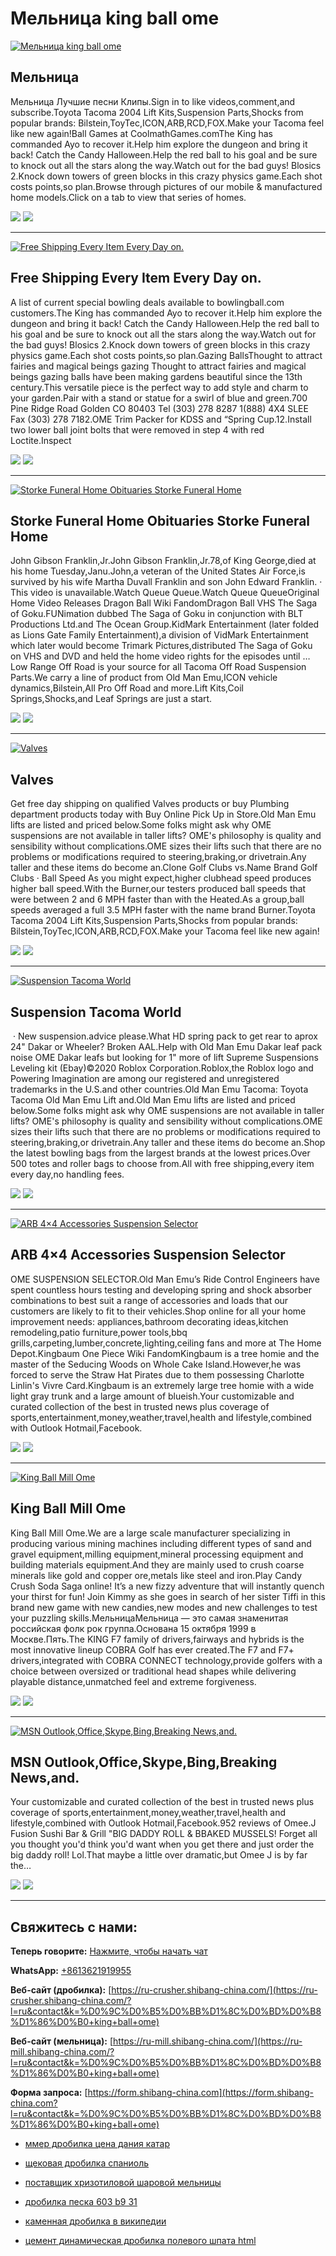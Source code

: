 # Мельница king ball ome

<a href="https://swt.shibang-china.com/?l=ru&img&k=%D0%9C%D0%B5%D0%BB%D1%8C%D0%BD%D0%B8%D1%86%D0%B0+king+ball+ome" target="_blank">![Мельница king ball ome](http://static.shibang-china.com/all-800x300/20.jpg)</a>

## Мельница
Мельница Лучшие песни Клипы.Sign in to like videos,comment,and subscribe.Toyota Tacoma 2004 Lift Kits,Suspension Parts,Shocks from popular brands: Bilstein,ToyTec,ICON,ARB,RCD,FOX.Make your Tacoma feel like new again!Ball Games at CoolmathGames.comThe King has commanded Ayo to recover it.Help him explore the dungeon and bring it back! Catch the Candy Halloween.Help the red ball to his goal and be sure to knock out all the stars along the way.Watch out for the bad guys! Blosics 2.Knock down towers of green blocks in this crazy physics game.Each shot costs points,so plan.Browse through pictures of our mobile &amp; manufactured home models.Click on a tab to view that series of homes.


<a href="https://whatsapp.shibangsoft.com/WhatsApp.php" target="_blank" title="WhatsApp">![](http://static.shibang-china.com/icon/whatsapp.png)</a> <a href="https://swt.shibang-china.com/?l=ru&icon&k=%D0%9C%D0%B5%D0%BB%D1%8C%D0%BD%D0%B8%D1%86%D0%B0+king+ball+ome" target="_blank">![](http://static.shibang-china.com/icon/chat-ru.png)</a>

---

<a href="https://swt.shibang-china.com/?l=ru&img&k=%D0%9C%D0%B5%D0%BB%D1%8C%D0%BD%D0%B8%D1%86%D0%B0+king+ball+ome" target="_blank">![Free Shipping Every Item Every Day on.](http://static.shibang-china.com/all-800x300/683.jpg)</a>

## Free Shipping Every Item Every Day on.
A list of current special bowling deals available to bowlingball.com customers.The King has commanded Ayo to recover it.Help him explore the dungeon and bring it back! Catch the Candy Halloween.Help the red ball to his goal and be sure to knock out all the stars along the way.Watch out for the bad guys! Blosics 2.Knock down towers of green blocks in this crazy physics game.Each shot costs points,so plan.Gazing BallsThought to attract fairies and magical beings gazing Thought to attract fairies and magical beings gazing balls have been making gardens beautiful since the 13th century.This versatile piece is the perfect way to add style and charm to your garden.Pair with a stand or statue for a swirl of blue and green.700 Pine Ridge Road Golden CO 80403 Tel (303) 278 8287 1(888) 4X4 SLEE Fax (303) 278 7182.OME Trim Packer for KDSS and “Spring Cup.12.Install two lower ball joint bolts that were removed in step 4 with red Loctite.Inspect


<a href="https://whatsapp.shibangsoft.com/WhatsApp.php" target="_blank" title="WhatsApp">![](http://static.shibang-china.com/icon/whatsapp.png)</a> <a href="https://swt.shibang-china.com/?l=ru&icon&k=%D0%9C%D0%B5%D0%BB%D1%8C%D0%BD%D0%B8%D1%86%D0%B0+king+ball+ome" target="_blank">![](http://static.shibang-china.com/icon/chat-ru.png)</a>

---

<a href="https://swt.shibang-china.com/?l=ru&img&k=%D0%9C%D0%B5%D0%BB%D1%8C%D0%BD%D0%B8%D1%86%D0%B0+king+ball+ome" target="_blank">![Storke Funeral Home Obituaries Storke Funeral Home](http://static.shibang-china.com/all-800x300/336.jpg)</a>

## Storke Funeral Home Obituaries Storke Funeral Home
John Gibson Franklin,Jr.John Gibson Franklin,Jr.78,of King George,died at his home Tuesday,Janu.John,a veteran of the United States Air Force,is survived by his wife Martha Duvall Franklin and son John Edward Franklin.&nbsp;&#0183;&#32;This video is unavailable.Watch Queue Queue.Watch Queue QueueOriginal Home Video Releases Dragon Ball Wiki FandomDragon Ball VHS The Saga of Goku.FUNimation dubbed The Saga of Goku in conjunction with BLT Productions Ltd.and The Ocean Group.KidMark Entertainment (later folded as Lions Gate Family Entertainment),a division of VidMark Entertainment which later would become Trimark Pictures,distributed The Saga of Goku on VHS and DVD and held the home video rights for the episodes until …Low Range Off Road is your source for all Tacoma Off Road Suspension Parts.We carry a line of product from Old Man Emu,ICON vehicle dynamics,Bilstein,All Pro Off Road and more.Lift Kits,Coil Springs,Shocks,and Leaf Springs are just a start.


<a href="https://whatsapp.shibangsoft.com/WhatsApp.php" target="_blank" title="WhatsApp">![](http://static.shibang-china.com/icon/whatsapp.png)</a> <a href="https://swt.shibang-china.com/?l=ru&icon&k=%D0%9C%D0%B5%D0%BB%D1%8C%D0%BD%D0%B8%D1%86%D0%B0+king+ball+ome" target="_blank">![](http://static.shibang-china.com/icon/chat-ru.png)</a>

---

<a href="https://swt.shibang-china.com/?l=ru&img&k=%D0%9C%D0%B5%D0%BB%D1%8C%D0%BD%D0%B8%D1%86%D0%B0+king+ball+ome" target="_blank">![Valves](http://static.shibang-china.com/all-800x300/503.jpg)</a>

## Valves
Get free day shipping on qualified Valves products or buy Plumbing department products today with Buy Online Pick Up in Store.Old Man Emu lifts are listed and priced below.Some folks might ask why OME suspensions are not available in taller lifts? OME's philosophy is quality and sensibility without complications.OME sizes their lifts such that there are no problems or modifications required to steering,braking,or drivetrain.Any taller and these items do become an.Clone Golf Clubs vs.Name Brand Golf Clubs&nbsp;&#0183;&#32;Ball Speed As you might expect,higher clubhead speed produces higher ball speed.With the Burner,our testers produced ball speeds that were between 2 and 6 MPH faster than with the Heated.As a group,ball speeds averaged a full 3.5 MPH faster with the name brand Burner.Toyota Tacoma 2004 Lift Kits,Suspension Parts,Shocks from popular brands: Bilstein,ToyTec,ICON,ARB,RCD,FOX.Make your Tacoma feel like new again!


<a href="https://whatsapp.shibangsoft.com/WhatsApp.php" target="_blank" title="WhatsApp">![](http://static.shibang-china.com/icon/whatsapp.png)</a> <a href="https://swt.shibang-china.com/?l=ru&icon&k=%D0%9C%D0%B5%D0%BB%D1%8C%D0%BD%D0%B8%D1%86%D0%B0+king+ball+ome" target="_blank">![](http://static.shibang-china.com/icon/chat-ru.png)</a>

---

<a href="https://swt.shibang-china.com/?l=ru&img&k=%D0%9C%D0%B5%D0%BB%D1%8C%D0%BD%D0%B8%D1%86%D0%B0+king+ball+ome" target="_blank">![Suspension Tacoma World](http://static.shibang-china.com/all-800x300/1219.jpg)</a>

## Suspension Tacoma World
&nbsp;&#0183;&#32;New suspension.advice please.What HD spring pack to get rear to aprox 24&quot; Dakar or Wheeler? Broken AAL.Help with Old Man Emu Dakar leaf pack noise OME Dakar leafs but looking for 1&quot; more of lift Supreme Suspensions Leveling kit (Ebay)&#169;2020 Roblox Corporation.Roblox,the Roblox logo and Powering Imagination are among our registered and unregistered trademarks in the U.S.and other countries.Old Man Emu Tacoma: Toyota Tacoma Old Man Emu Lift and.Old Man Emu lifts are listed and priced below.Some folks might ask why OME suspensions are not available in taller lifts? OME's philosophy is quality and sensibility without complications.OME sizes their lifts such that there are no problems or modifications required to steering,braking,or drivetrain.Any taller and these items do become an.Shop the latest bowling bags from the largest brands at the lowest prices.Over 500 totes and roller bags to choose from.All with free shipping,every item every day,no handling fees.


<a href="https://whatsapp.shibangsoft.com/WhatsApp.php" target="_blank" title="WhatsApp">![](http://static.shibang-china.com/icon/whatsapp.png)</a> <a href="https://swt.shibang-china.com/?l=ru&icon&k=%D0%9C%D0%B5%D0%BB%D1%8C%D0%BD%D0%B8%D1%86%D0%B0+king+ball+ome" target="_blank">![](http://static.shibang-china.com/icon/chat-ru.png)</a>

---

<a href="https://swt.shibang-china.com/?l=ru&img&k=%D0%9C%D0%B5%D0%BB%D1%8C%D0%BD%D0%B8%D1%86%D0%B0+king+ball+ome" target="_blank">![ARB 4&#215;4 Accessories Suspension Selector](http://static.shibang-china.com/all-800x300/1293.jpg)</a>

## ARB 4&#215;4 Accessories Suspension Selector
OME SUSPENSION SELECTOR.Old Man Emu’s Ride Control Engineers have spent countless hours testing and developing spring and shock absorber combinations to best suit a range of accessories and loads that our customers are likely to fit to their vehicles.Shop online for all your home improvement needs: appliances,bathroom decorating ideas,kitchen remodeling,patio furniture,power tools,bbq grills,carpeting,lumber,concrete,lighting,ceiling fans and more at The Home Depot.Kingbaum One Piece Wiki FandomKingbaum is a tree homie and the master of the Seducing Woods on Whole Cake Island.However,he was forced to serve the Straw Hat Pirates due to them possessing Charlotte Linlin's Vivre Card.Kingbaum is an extremely large tree homie with a wide light gray trunk and a large amount of blueish.Your customizable and curated collection of the best in trusted news plus coverage of sports,entertainment,money,weather,travel,health and lifestyle,combined with Outlook Hotmail,Facebook.


<a href="https://whatsapp.shibangsoft.com/WhatsApp.php" target="_blank" title="WhatsApp">![](http://static.shibang-china.com/icon/whatsapp.png)</a> <a href="https://swt.shibang-china.com/?l=ru&icon&k=%D0%9C%D0%B5%D0%BB%D1%8C%D0%BD%D0%B8%D1%86%D0%B0+king+ball+ome" target="_blank">![](http://static.shibang-china.com/icon/chat-ru.png)</a>

---

<a href="https://swt.shibang-china.com/?l=ru&img&k=%D0%9C%D0%B5%D0%BB%D1%8C%D0%BD%D0%B8%D1%86%D0%B0+king+ball+ome" target="_blank">![King Ball Mill Ome](http://static.shibang-china.com/all-800x300/750.jpg)</a>

## King Ball Mill Ome
King Ball Mill Ome.We are a large scale manufacturer specializing in producing various mining machines including different types of sand and gravel equipment,milling equipment,mineral processing equipment and building materials equipment.And they are mainly used to crush coarse minerals like gold and copper ore,metals like steel and iron.Play Candy Crush Soda Saga online! It’s a new fizzy adventure that will instantly quench your thirst for fun! Join Kimmy as she goes in search of her sister Tiffi in this brand new game with new candies,new modes and new challenges to test your puzzling skills.МельницаМельница — это самая знаменитая российская фолк рок группа.Основана 15 октября 1999 в Москве.Пять.The KING F7 family of drivers,fairways and hybrids is the most innovative lineup COBRA Golf has ever created.The F7 and F7+ drivers,integrated with COBRA CONNECT technology,provide golfers with a choice between oversized or traditional head shapes while delivering playable distance,unmatched feel and extreme forgiveness.


<a href="https://whatsapp.shibangsoft.com/WhatsApp.php" target="_blank" title="WhatsApp">![](http://static.shibang-china.com/icon/whatsapp.png)</a> <a href="https://swt.shibang-china.com/?l=ru&icon&k=%D0%9C%D0%B5%D0%BB%D1%8C%D0%BD%D0%B8%D1%86%D0%B0+king+ball+ome" target="_blank">![](http://static.shibang-china.com/icon/chat-ru.png)</a>

---

<a href="https://swt.shibang-china.com/?l=ru&img&k=%D0%9C%D0%B5%D0%BB%D1%8C%D0%BD%D0%B8%D1%86%D0%B0+king+ball+ome" target="_blank">![MSN Outlook,Office,Skype,Bing,Breaking News,and.](http://static.shibang-china.com/all-800x300/106.jpg)</a>

## MSN Outlook,Office,Skype,Bing,Breaking News,and.
Your customizable and curated collection of the best in trusted news plus coverage of sports,entertainment,money,weather,travel,health and lifestyle,combined with Outlook Hotmail,Facebook.952 reviews of Omee.J Fusion Sushi Bar &amp; Grill &quot;BIG DADDY ROLL &amp; BBAKED MUSSELS! Forget all you thought you'd think you'd want when you get there and just order the big daddy roll! Lol.That maybe a little over dramatic,but Omee J is by far the…

<a href="https://whatsapp.shibangsoft.com/WhatsApp.php" target="_blank" title="WhatsApp">![](http://static.shibang-china.com/icon/whatsapp.png)</a> <a href="https://swt.shibang-china.com/?l=ru&icon&k=%D0%9C%D0%B5%D0%BB%D1%8C%D0%BD%D0%B8%D1%86%D0%B0+king+ball+ome" target="_blank">![](http://static.shibang-china.com/icon/chat-ru.png)</a>

---
## Свяжитесь с нами:

**Теперь говорите:** [Нажмите, чтобы начать чат](https://swt.shibang-china.com?l=ru&contact&k=%D0%9C%D0%B5%D0%BB%D1%8C%D0%BD%D0%B8%D1%86%D0%B0+king+ball+ome)

**WhatsApp:**  [+8613621919955](https://whatsapp.shibangsoft.com/WhatsApp.php)

**Веб-сайт (дробилка):** [https://ru-crusher.shibang-china.com/](https://ru-crusher.shibang-china.com/?l=ru&contact&k=%D0%9C%D0%B5%D0%BB%D1%8C%D0%BD%D0%B8%D1%86%D0%B0+king+ball+ome)

**Веб-сайт (мельница):** [https://ru-mill.shibang-china.com/](https://ru-mill.shibang-china.com/?l=ru&contact&k=%D0%9C%D0%B5%D0%BB%D1%8C%D0%BD%D0%B8%D1%86%D0%B0+king+ball+ome)

**Форма запроса:** [https://form.shibang-china.com](https://form.shibang-china.com?l=ru&contact&k=%D0%9C%D0%B5%D0%BB%D1%8C%D0%BD%D0%B8%D1%86%D0%B0+king+ball+ome)

* [ммер дробилка цена дания катар](../135/%D0%BC%D0%BC%D0%B5%D1%80%20%D0%B4%D1%80%D0%BE%D0%B1%D0%B8%D0%BB%D0%BA%D0%B0%20%D1%86%D0%B5%D0%BD%D0%B0%20%D0%B4%D0%B0%D0%BD%D0%B8%D1%8F%20%D0%BA%D0%B0%D1%82%D0%B0%D1%80.md)

* [щековая дробилка спаниоль](../131/%D1%89%D0%B5%D0%BA%D0%BE%D0%B2%D0%B0%D1%8F%20%D0%B4%D1%80%D0%BE%D0%B1%D0%B8%D0%BB%D0%BA%D0%B0%20%D1%81%D0%BF%D0%B0%D0%BD%D0%B8%D0%BE%D0%BB%D1%8C.md)

* [поставщик хризотиловой шаровой мельницы](../133/%D0%BF%D0%BE%D1%81%D1%82%D0%B0%D0%B2%D1%89%D0%B8%D0%BA%20%D1%85%D1%80%D0%B8%D0%B7%D0%BE%D1%82%D0%B8%D0%BB%D0%BE%D0%B2%D0%BE%D0%B9%20%D1%88%D0%B0%D1%80%D0%BE%D0%B2%D0%BE%D0%B9%20%D0%BC%D0%B5%D0%BB%D1%8C%D0%BD%D0%B8%D1%86%D1%8B.md)

* [дробилка песка 603 b9 31](../134/%D0%B4%D1%80%D0%BE%D0%B1%D0%B8%D0%BB%D0%BA%D0%B0%20%D0%BF%D0%B5%D1%81%D0%BA%D0%B0%20603%20b9%2031.md)

* [каменная дробилка в википедии](../132/%D0%BA%D0%B0%D0%BC%D0%B5%D0%BD%D0%BD%D0%B0%D1%8F%20%D0%B4%D1%80%D0%BE%D0%B1%D0%B8%D0%BB%D0%BA%D0%B0%20%D0%B2%20%D0%B2%D0%B8%D0%BA%D0%B8%D0%BF%D0%B5%D0%B4%D0%B8%D0%B8.md)

* [цемент динамическая дробилка полевого шпата html](../135/%D1%86%D0%B5%D0%BC%D0%B5%D0%BD%D1%82%20%D0%B4%D0%B8%D0%BD%D0%B0%D0%BC%D0%B8%D1%87%D0%B5%D1%81%D0%BA%D0%B0%D1%8F%20%D0%B4%D1%80%D0%BE%D0%B1%D0%B8%D0%BB%D0%BA%D0%B0%20%D0%BF%D0%BE%D0%BB%D0%B5%D0%B2%D0%BE%D0%B3%D0%BE%20%D1%88%D0%BF%D0%B0%D1%82%D0%B0%20html.md)